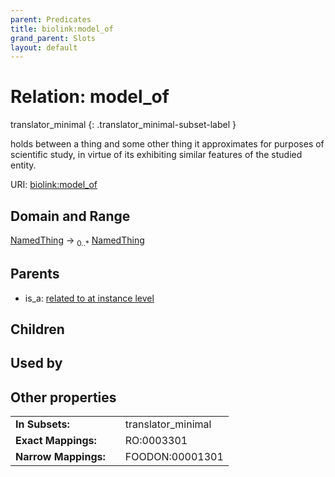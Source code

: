 ```yaml
---
parent: Predicates
title: biolink:model_of
grand_parent: Slots
layout: default
---
```


# Relation: model_of

translator_minimal
{: .translator_minimal-subset-label }


holds between a thing and some other thing it approximates for purposes of scientific study, in virtue of its exhibiting similar features of the studied entity.

URI: [biolink:model_of](https://w3id.org/biolink/model_of)

## Domain and Range

[NamedThing](NamedThing.md) ->  <sub>0..\*</sub> [NamedThing](NamedThing.md)

## Parents

 *  is_a: [related to at instance level](related_to_at_instance_level.md)

## Children


## Used by


## Other properties

|  |  |  |
| --- | --- | --- |
| **In Subsets:** | | translator_minimal |
| **Exact Mappings:** | | RO:0003301 |
| **Narrow Mappings:** | | FOODON:00001301 |

